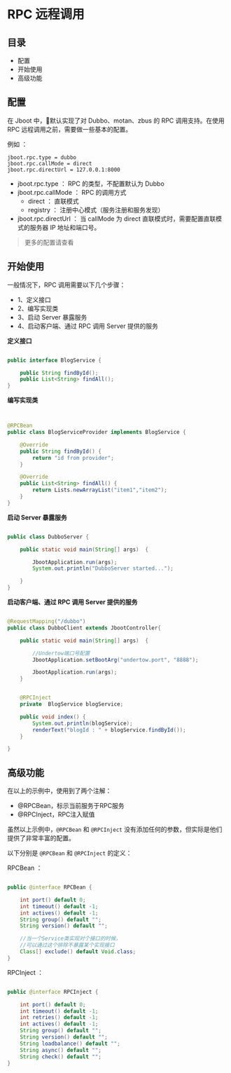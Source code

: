 # RPC 远程调用

## 目录

- 配置
- 开始使用
- 高级功能

## 配置
在 Jboot 中，默认实现了对 Dubbo、motan、zbus 的 RPC 调用支持。在使用 RPC 远程调用之前，需要做一些基本的配置。


例如 ：
```
jboot.rpc.type = dubbo
jboot.rpc.callMode = direct
jboot.rpc.directUrl = 127.0.0.1:8000
```

- jboot.rpc.type ： RPC 的类型，不配置默认为 Dubbo
- jboot.rpc.callMode ： RPC 的调用方式
  - direct ： 直联模式
  - registry ： 注册中心模式（服务注册和服务发现）
- jboot.rpc.directUrl ： 当 callMode 为 direct 直联模式时，需要配置直联模式的服务器 IP 地址和端口号。

> 更多的配置请查看 

## 开始使用

一般情况下，RPC 调用需要以下几个步骤：

- 1、定义接口
- 2、编写实现类
- 3、启动 Server 暴露服务
- 4、启动客户端、通过 RPC 调用 Server 提供的服务


**定义接口**

```java

public interface BlogService {

    public String findById();
    public List<String> findAll();
}
```

**编写实现类**

```java


@RPCBean
public class BlogServiceProvider implements BlogService {

    @Override
    public String findById() {
        return "id from provider";
    }

    @Override
    public List<String> findAll() {
        return Lists.newArrayList("item1","item2");
    }
}
```

**启动 Server 暴露服务**

```java

public class DubboServer {

    public static void main(String[] args)  {

        JbootApplication.run(args);
        System.out.println("DubboServer started...");

    }
}
```


**启动客户端、通过 RPC 调用 Server 提供的服务**
```java

@RequestMapping("/dubbo")
public class DubboClient extends JbootController{

    public static void main(String[] args)  {

        //Undertow端口号配置
        JbootApplication.setBootArg("undertow.port", "8888");

        JbootApplication.run(args);
    }


    @RPCInject
    private  BlogService blogService;

    public void index() {
        System.out.println(blogService);
        renderText("blogId : " + blogService.findById());
    }

}
```


## 高级功能

在以上的示例中，使用到了两个注解：
- @RPCBean，标示当前服务于RPC服务
- @RPCInject，RPC注入赋值

虽然以上示例中，`@RPCBean` 和 `@RPCInject` 没有添加任何的参数，但实际是他们提供了非常丰富的配置。

以下分别是 `@RPCBean` 和 `@RPCInject` 的定义：

RPCBean ：
```java

public @interface RPCBean {

    int port() default 0;
    int timeout() default -1;
    int actives() default -1; 
    String group() default "";
    String version() default "";

    //当一个Service类实现对个接口的时候，
    //可以通过这个排除不暴露某个实现接口
    Class[] exclude() default Void.class;
}
```


RPCInject ：

```java

public @interface RPCInject {

    int port() default 0;
    int timeout() default -1;
    int retries() default -1;
    int actives() default -1;
    String group() default "";
    String version() default "";
    String loadbalance() default "";
    String async() default "";
    String check() default "";
}
```